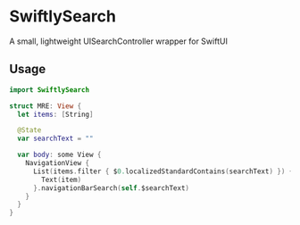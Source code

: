 # SwiftlySearch

A small, lightweight UISearchController wrapper for SwiftUI

## Usage

```swift
import SwiftlySearch

struct MRE: View {
  let items: [String]

  @State
  var searchText = ""

  var body: some View {
    NavigationView {
      List(items.filter { $0.localizedStandardContains(searchText) }) { item in
        Text(item)
      }.navigationBarSearch(self.$searchText)
    }
  }
}
```
